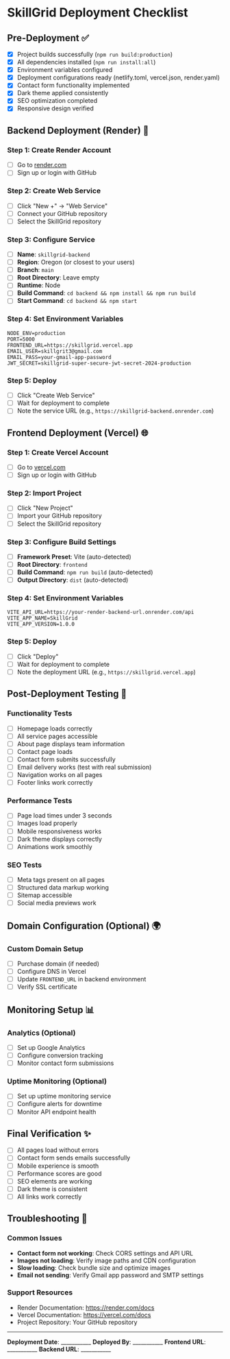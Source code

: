 # SkillGrid Deployment Checklist

## Pre-Deployment ✅

- [x] Project builds successfully (`npm run build:production`)
- [x] All dependencies installed (`npm run install:all`)
- [x] Environment variables configured
- [x] Deployment configurations ready (netlify.toml, vercel.json, render.yaml)
- [x] Contact form functionality implemented
- [x] Dark theme applied consistently
- [x] SEO optimization completed
- [x] Responsive design verified

## Backend Deployment (Render) 🚀

### Step 1: Create Render Account
- [ ] Go to [render.com](https://render.com)
- [ ] Sign up or login with GitHub

### Step 2: Create Web Service
- [ ] Click "New +" → "Web Service"
- [ ] Connect your GitHub repository
- [ ] Select the SkillGrid repository

### Step 3: Configure Service
- [ ] **Name**: `skillgrid-backend`
- [ ] **Region**: Oregon (or closest to your users)
- [ ] **Branch**: `main`
- [ ] **Root Directory**: Leave empty
- [ ] **Runtime**: Node
- [ ] **Build Command**: `cd backend && npm install && npm run build`
- [ ] **Start Command**: `cd backend && npm start`

### Step 4: Set Environment Variables
```
NODE_ENV=production
PORT=5000
FRONTEND_URL=https://skillgrid.vercel.app
EMAIL_USER=skillgrit3@gmail.com
EMAIL_PASS=your-gmail-app-password
JWT_SECRET=skillgrid-super-secure-jwt-secret-2024-production
```

### Step 5: Deploy
- [ ] Click "Create Web Service"
- [ ] Wait for deployment to complete
- [ ] Note the service URL (e.g., `https://skillgrid-backend.onrender.com`)

## Frontend Deployment (Vercel) 🌐

### Step 1: Create Vercel Account
- [ ] Go to [vercel.com](https://vercel.com)
- [ ] Sign up or login with GitHub

### Step 2: Import Project
- [ ] Click "New Project"
- [ ] Import your GitHub repository
- [ ] Select the SkillGrid repository

### Step 3: Configure Build Settings
- [ ] **Framework Preset**: Vite (auto-detected)
- [ ] **Root Directory**: `frontend`
- [ ] **Build Command**: `npm run build` (auto-detected)
- [ ] **Output Directory**: `dist` (auto-detected)

### Step 4: Set Environment Variables
```
VITE_API_URL=https://your-render-backend-url.onrender.com/api
VITE_APP_NAME=SkillGrid
VITE_APP_VERSION=1.0.0
```

### Step 5: Deploy
- [ ] Click "Deploy"
- [ ] Wait for deployment to complete
- [ ] Note the deployment URL (e.g., `https://skillgrid.vercel.app`)

## Post-Deployment Testing 🧪

### Functionality Tests
- [ ] Homepage loads correctly
- [ ] All service pages accessible
- [ ] About page displays team information
- [ ] Contact page loads
- [ ] Contact form submits successfully
- [ ] Email delivery works (test with real submission)
- [ ] Navigation works on all pages
- [ ] Footer links work correctly

### Performance Tests
- [ ] Page load times under 3 seconds
- [ ] Images load properly
- [ ] Mobile responsiveness works
- [ ] Dark theme displays correctly
- [ ] Animations work smoothly

### SEO Tests
- [ ] Meta tags present on all pages
- [ ] Structured data markup working
- [ ] Sitemap accessible
- [ ] Social media previews work

## Domain Configuration (Optional) 🌍

### Custom Domain Setup
- [ ] Purchase domain (if needed)
- [ ] Configure DNS in Vercel
- [ ] Update `FRONTEND_URL` in backend environment
- [ ] Verify SSL certificate

## Monitoring Setup 📊

### Analytics (Optional)
- [ ] Set up Google Analytics
- [ ] Configure conversion tracking
- [ ] Monitor contact form submissions

### Uptime Monitoring (Optional)
- [ ] Set up uptime monitoring service
- [ ] Configure alerts for downtime
- [ ] Monitor API endpoint health

## Final Verification ✨

- [ ] All pages load without errors
- [ ] Contact form sends emails successfully
- [ ] Mobile experience is smooth
- [ ] Performance scores are good
- [ ] SEO elements are working
- [ ] Dark theme is consistent
- [ ] All links work correctly

## Troubleshooting 🔧

### Common Issues
- **Contact form not working**: Check CORS settings and API URL
- **Images not loading**: Verify image paths and CDN configuration
- **Slow loading**: Check bundle size and optimize images
- **Email not sending**: Verify Gmail app password and SMTP settings

### Support Resources
- Render Documentation: https://render.com/docs
- Vercel Documentation: https://vercel.com/docs
- Project Repository: Your GitHub repository

---

**Deployment Date**: ___________
**Deployed By**: ___________
**Frontend URL**: ___________
**Backend URL**: ___________